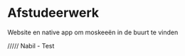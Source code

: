Afstudeerwerk
=============

Website en native app om moskeeën in de buurt te vinden


/////
Nabil - Test
